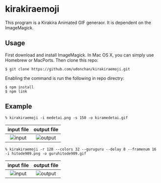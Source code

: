 # kirakiraemoji

This program is a Kirakira Animated GIF generaor. It is dependent on the ImageMagick.

## Usage

First download and install ImageMagick. In Mac OS X, you can simply use Homebrew or MacPorts. Then clone this repo:

```
$ git clone https://github.com/udonchan/kirakiraemoji.git

```

Enabling the command is run the following in repo directry:


```
$ npm install
$ npm link
```

## Example

```
% kirakiraemoji -i medetai.png -s 150 -o kiramedetai.gif
```

| input file  | output file  |
|:-:|:-:|
| ![input](https://raw.githubusercontent.com/udonchan/kirakiraemoji/master/img/medetai.png)  | ![output](https://raw.githubusercontent.com/udonchan/kirakiraemoji/master/img/kiramedetai.gif)  |

```
% kirakiraemoji -r 128 --colors 32 --guruguru --delay 8 --framenum 16 -i hitode909.png -o guruhitode909.gif
```

| input file  | output file  |
|:-:|:-:|
| ![input](https://raw.githubusercontent.com/udonchan/kirakiraemoji/master/img/hitode909.png)  | ![output](https://raw.githubusercontent.com/udonchan/kirakiraemoji/master/img/gurukirahitode909.gif)  |
